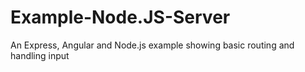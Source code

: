 # Example-Node.JS-Server
An Express, Angular and Node.js example showing basic routing and handling input
